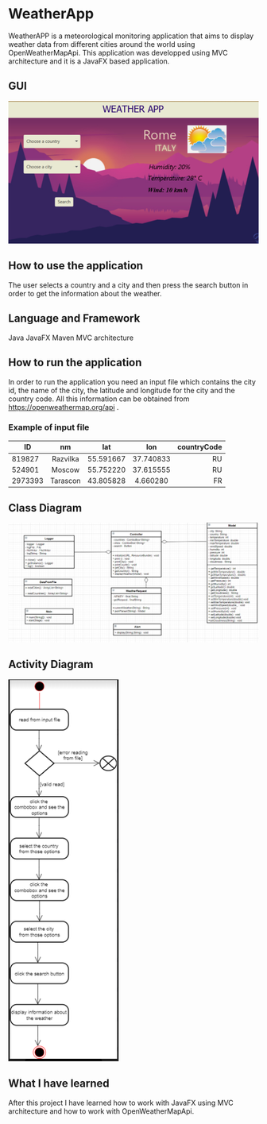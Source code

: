 # WeatherApp

WeatherAPP is a meteorological monitoring application that aims to display weather data from different cities around the world using OpenWeatherMapApi. 
This application was developped using MVC architecture and it is a JavaFX based application.

## GUI


![](/src/main/resources/images/gui.png)

## How to use the application

The user selects a country and a city and then press the search button in order to get the information about the weather.

## Language and Framework

Java
JavaFX
Maven
MVC architecture


## How to run the application

In order to run the application you need an input file which contains the city id, the name of the city, the latitude and longitude for the city and the country code.
All this information can be obtained from https://openweathermap.org/api .

### Example of input file


| ID        | nm         | lat       | lon       |  countryCode |
| --------  |:----------:| :--------:| :--------:| ------------:|
| 819827    | Razvilka   | 55.591667 | 37.740833 |     RU       |
| 524901    | Moscow     | 55.752220 | 37.615555 |     RU       |
| 2973393   | Tarascon   | 43.805828 |  4.660280 |     FR       | 



## Class Diagram

![](/src/main/resources/images/ClassDiagram.jpg)


## Activity Diagram

![](/src/main/resources/images/ActivitiesDiagram.PNG)



## What I have learned

After this project I have learned how to work with JavaFX using MVC architecture and how to work with OpenWeatherMapApi.

